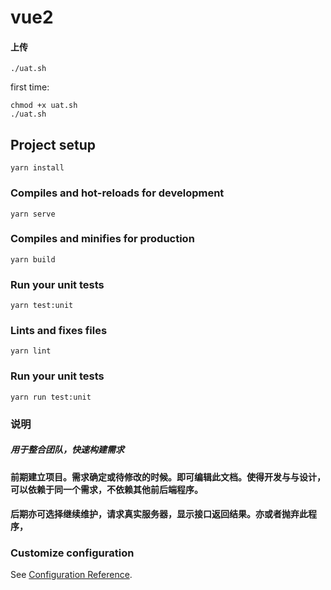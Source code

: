 # vue2

#### 上传
```
./uat.sh
```
first time:
```
chmod +x uat.sh
./uat.sh
```

## Project setup
```
yarn install
```

### Compiles and hot-reloads for development
```
yarn serve
```

### Compiles and minifies for production
```
yarn build
```

### Run your unit tests
```
yarn test:unit
```

### Lints and fixes files
```
yarn lint
```

### Run your unit tests
```
yarn run test:unit
```


### 说明
##### 用于整合团队，快速构建需求
#### 前期建立项目。需求确定或待修改的时候。即可编辑此文档。使得开发与与设计，可以依赖于同一个需求，不依赖其他前后端程序。
#### 后期亦可选择继续维护，请求真实服务器，显示接口返回结果。亦或者抛弃此程序，
### Customize configuration
See [Configuration Reference](https://cli.vuejs.org/config/).
